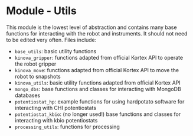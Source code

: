 # Module - Utils

This module is the lowest level of abstraction and contains many base functions for interacting with the robot and instruments. It should not need to be edited very often. Files include:
* `base_utils`: basic utility functions
* `kinova_gripper`: functions adapted from official Kortex API to operate the robot gripper
* `kinova_move`: functions adapted from official Kortex API to move the robot to snapshots
* `kinova_utils`: basic utility functions adapted from official Kortex API
* `mongo_dbs`: base functions and classes for interacting with MongoDB databases
* `potentiostat_hp`: example functions for using hardpotato software for interacting with CHI potentiostats
* `potentiostat_kbio`: (no longer used!) base functions and classes for interacting with kbio potentiostats
* `processing_utils`: functions for processing
